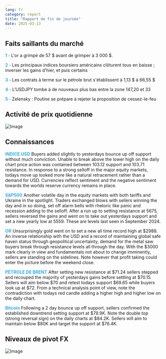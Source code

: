 ```yaml
---
lang: fr
category: report
title: "Rapport de fin de journée"
date: 2025-03-13
---
```



<h2>Faits saillants du marché</h2>
<strong style="color: #2caef7;">1 - </strong> L'or a grimpé de 57 $ avant de grimper à 3 000 $.

<strong style="color: #2caef7;">2 - </strong> Les principaux indices boursiers américains clôturent tous en baisse ; inverser les gains d'hier, et puis certains

<strong style="color: #2caef7;">3 - </strong> Les contrats à terme sur le pétrole brut s'établissent à 1,13 $ à 66,55 $

<strong style="color: #2caef7;">4 - </strong> L'USDJPY tombe à de nouveaux plus bas entre la zone 147,20 et 33

<strong style="color: #2caef7;">5 - </strong> Zelensky : Poutine se prépare à rejeter la proposition de cessez-le-feu



<h2>Activité de prix quotidienne</h2>
<img src="https://markleighedu.github.io/img/Mar-2025/13-Mar-2025/price.jpg" alt="Image"/>

<h2>Connaissances</h2>
<strong style="color: #2caef7;">INDICE USD</strong> Buyers added slightly to yesterdays bounce up off support without much conviction. Unable to break above the lower high on the daily chart price action was contained between 103.12 support and 103.71 resistance. In response to a strong selloff in the major equity markets, todays move up looked more like a natural retracement rather than a demand for USD. Currencies reflect sentiment and the negative sentiment towards the worlds reserve currency remains in place.  

<strong style="color: #2caef7;">S&P500</strong> Another volatile day in the equity markets with both tariffs and Ukraine in the spotlight. Traders exchanged blows with sellers winning the day and in so doing, set off alarm bells with rhetoric like panic and recession adding to the selloff. After a run up to setting resistance at 5675, sellers reversed the gains and went on to take out yesterdays support and set a new yearly low at 5559. These are levels last seen in September 2024.

<strong style="color: #2caef7;">OR</strong> Unsurprisingly gold went on to set a new all time record high at $2988. An inverse relationship with the USD and a record of maintaining global safe haven status through geopolitical uncertainty, demand for the metal saw buyers break through resistance levels all through the day. With the $3000 mark clearly in view and fundamentals not about to change imminently, sellers are standing on the sidelines. Note however that profit taking could enter the picture before the weekend close.   

<strong style="color: #2caef7;">PÉTROLE DE BRENT</strong> After setting new resistance at $71.24 sellers stepped and recouped the majority of yesterdays gains before settling at $70.15. Sellers will aim below $70 and retest todays support $69.65 while buyers look up at $72. From a technical analysis point of view, note the contradiction with todays red candle adding a higher high and higher low on the daily chart.

<strong style="color: #2caef7;">Bitcoin</strong> Following a 2 day bounce up off support, sellers confirmed the established downtrend setting support at $79.9K. Note the double top (strong reversal sign) on the daily charts at $84.2K. Sellers will aim to maintain below $80K and target the support at $76.4K.



<h2>Niveaux de pivot FX</h2>
<img src="https://markleighedu.github.io/img/Mar-2025/13-Mar-2025/pivot.jpg" alt="Image"/>